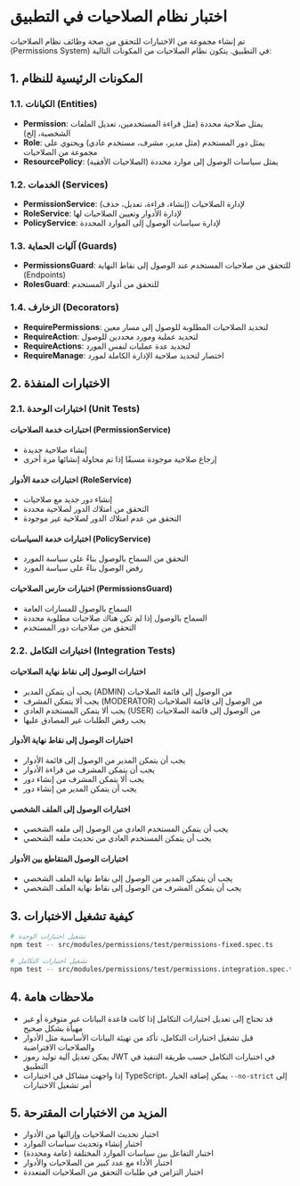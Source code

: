 # اختبار نظام الصلاحيات في التطبيق

تم إنشاء مجموعة من الاختبارات للتحقق من صحة وظائف نظام الصلاحيات (Permissions System) في التطبيق. يتكون نظام الصلاحيات من المكونات التالية:

## 1. المكونات الرئيسية للنظام

### 1.1. الكيانات (Entities)

- **Permission**: يمثل صلاحية محددة (مثل قراءة المستخدمين، تعديل الملفات الشخصية، إلخ)
- **Role**: يمثل دور المستخدم (مثل مدير، مشرف، مستخدم عادي) ويحتوي على مجموعة من الصلاحيات
- **ResourcePolicy**: يمثل سياسات الوصول إلى موارد محددة (الصلاحيات الأفقية)

### 1.2. الخدمات (Services)

- **PermissionService**: لإدارة الصلاحيات (إنشاء، قراءة، تعديل، حذف)
- **RoleService**: لإدارة الأدوار وتعيين الصلاحيات لها
- **PolicyService**: لإدارة سياسات الوصول إلى الموارد المحددة

### 1.3. آليات الحماية (Guards)

- **PermissionsGuard**: للتحقق من صلاحيات المستخدم عند الوصول إلى نقاط النهاية (Endpoints)
- **RolesGuard**: للتحقق من أدوار المستخدم

### 1.4. الزخارف (Decorators)

- **RequirePermissions**: لتحديد الصلاحيات المطلوبة للوصول إلى مسار معين
- **RequireAction**: لتحديد عملية ومورد محددين للوصول
- **RequireActions**: لتحديد عدة عمليات لنفس المورد
- **RequireManage**: اختصار لتحديد صلاحية الإدارة الكاملة لمورد

## 2. الاختبارات المنفذة

### 2.1. اختبارات الوحدة (Unit Tests)

#### اختبارات خدمة الصلاحيات (PermissionService)

- إنشاء صلاحية جديدة
- إرجاع صلاحية موجودة مسبقًا إذا تم محاولة إنشائها مرة أخرى

#### اختبارات خدمة الأدوار (RoleService)

- إنشاء دور جديد مع صلاحيات
- التحقق من امتلاك الدور لصلاحية محددة
- التحقق من عدم امتلاك الدور لصلاحية غير موجودة

#### اختبارات خدمة السياسات (PolicyService)

- التحقق من السماح بالوصول بناءً على سياسة المورد
- رفض الوصول بناءً على سياسة المورد

#### اختبارات حارس الصلاحيات (PermissionsGuard)

- السماح بالوصول للمسارات العامة
- السماح بالوصول إذا لم تكن هناك صلاحيات مطلوبة محددة
- التحقق من صلاحيات دور المستخدم

### 2.2. اختبارات التكامل (Integration Tests)

#### اختبارات الوصول إلى نقاط نهاية الصلاحيات

- يجب أن يتمكن المدير (ADMIN) من الوصول إلى قائمة الصلاحيات
- يجب ألا يتمكن المشرف (MODERATOR) من الوصول إلى قائمة الصلاحيات
- يجب ألا يتمكن المستخدم العادي (USER) من الوصول إلى قائمة الصلاحيات
- يجب رفض الطلبات غير المصادق عليها

#### اختبارات الوصول إلى نقاط نهاية الأدوار

- يجب أن يتمكن المدير من الوصول إلى قائمة الأدوار
- يجب أن يتمكن المشرف من قراءة الأدوار
- يجب ألا يتمكن المشرف من إنشاء دور
- يجب أن يتمكن المدير من إنشاء دور

#### اختبارات الوصول إلى الملف الشخصي

- يجب أن يتمكن المستخدم العادي من الوصول إلى ملفه الشخصي
- يجب أن يتمكن المستخدم العادي من تحديث ملفه الشخصي

#### اختبارات الوصول المتقاطع بين الأدوار

- يجب أن يتمكن المدير من الوصول إلى نقاط نهاية الملف الشخصي
- يجب أن يتمكن المشرف من الوصول إلى نقاط نهاية الملف الشخصي

## 3. كيفية تشغيل الاختبارات

```bash
# تشغيل اختبارات الوحدة
npm test -- src/modules/permissions/test/permissions-fixed.spec.ts

# تشغيل اختبارات التكامل
npm test -- src/modules/permissions/test/permissions.integration.spec.ts
```

## 4. ملاحظات هامة

- قد تحتاج إلى تعديل اختبارات التكامل إذا كانت قاعدة البيانات غير متوفرة أو غير مهيأة بشكل صحيح
- قبل تشغيل اختبارات التكامل، تأكد من تهيئة البيانات الأساسية مثل الأدوار والصلاحيات الافتراضية
- يمكن تعديل آلية توليد رموز JWT في اختبارات التكامل حسب طريقة التنفيذ في التطبيق
- إذا واجهت مشاكل في اختبارات TypeScript، يمكن إضافة الخيار `--no-strict` إلى أمر تشغيل الاختبارات

## 5. المزيد من الاختبارات المقترحة

- اختبار تحديث الصلاحيات وإزالتها من الأدوار
- اختبار إنشاء وتحديث سياسات الموارد
- اختبار التفاعل بين سياسات الموارد المختلفة (عامة ومحددة)
- اختبار الأداء مع عدد كبير من الصلاحيات والأدوار
- اختبار التزامن في طلبات التحقق من الصلاحيات المتعددة